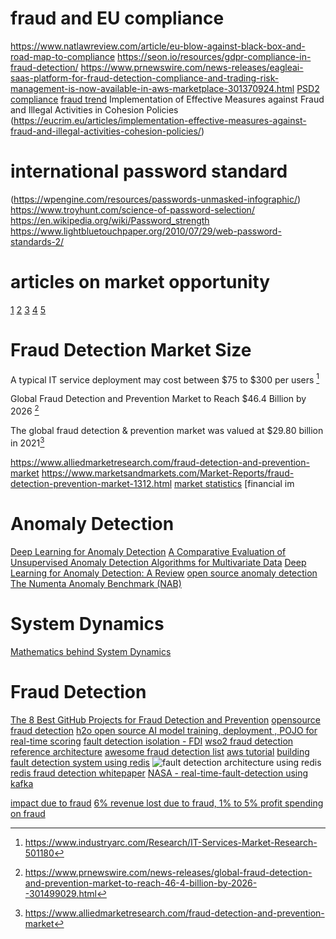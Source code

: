 # fraud and EU compliance 
https://www.natlawreview.com/article/eu-blow-against-black-box-and-road-map-to-compliance
https://seon.io/resources/gdpr-compliance-in-fraud-detection/
https://www.prnewswire.com/news-releases/eagleai-saas-platform-for-fraud-detection-compliance-and-trading-risk-management-is-now-available-in-aws-marketplace-301370924.html
[PSD2 compliance](https://oroinc.com/b2b-ecommerce/blog/psd2-compliance-what-you-need-to-know/)
[fraud trend](https://thepaypers.com/expert-opinion/2020-fraud-trends-are-you-prepared-for-what-the-future-holds--1240302)
Implementation of Effective Measures against Fraud and Illegal Activities in Cohesion Policies
(https://eucrim.eu/articles/implementation-effective-measures-against-fraud-and-illegal-activities-cohesion-policies/)

# international password standard
(https://wpengine.com/resources/passwords-unmasked-infographic/)
https://www.troyhunt.com/science-of-password-selection/
https://en.wikipedia.org/wiki/Password_strength
https://www.lightbluetouchpaper.org/2010/07/29/web-password-standards-2/

# articles on market opportunity
[1](https://www.gminsights.com/industry-analysis/fraud-detection-and-prevention-market)
[2](https://www.fortunebusinessinsights.com/industry-reports/fraud-detection-and-prevention-market-100231)
[3](https://www.grandviewresearch.com/industry-analysis/fraud-detection-prevention-market)
[4](https://www.globenewswire.com/news-release/2019/07/17/1883895/0/en/Global-Fraud-Detection-and-Prevention-Market-Report-2019-Historical-Data-2014-2017-Base-Year-of-2018-2019-Estimates-Forecasts-2020-2024.html)
[5](https://www.mordorintelligence.com/industry-reports/global-fraud-detection-and-prevention-fdp-market-industry)


# Fraud Detection Market Size
A typical IT service deployment may cost between $75 to $300 per users [^a]
[^a]: https://www.industryarc.com/Research/IT-Services-Market-Research-501180

Global Fraud Detection and Prevention Market to Reach $46.4 Billion by 2026 [^b]
[^b]: https://www.prnewswire.com/news-releases/global-fraud-detection-and-prevention-market-to-reach-46-4-billion-by-2026--301499029.html

The global fraud detection & prevention market was valued at $29.80 billion in 2021[^c]
[^c]: https://www.alliedmarketresearch.com/fraud-detection-and-prevention-market

https://www.alliedmarketresearch.com/fraud-detection-and-prevention-market
https://www.marketsandmarkets.com/Market-Reports/fraud-detection-prevention-market-1312.html
[market statistics](https://www.statista.com/outlook/tmo/public-cloud/united-states)
[financial im

# Anomaly Detection 
[Deep Learning for Anomaly Detection](https://ff12.fastforwardlabs.com/)
[A Comparative Evaluation of Unsupervised Anomaly Detection Algorithms for Multivariate Data](https://journals.plos.org/plosone/article?id=10.1371/journal.pone.0152173)
[Deep Learning for Anomaly Detection: A Review](https://arxiv.org/pdf/2007.02500.pdf)
[open source anomaly detection](https://medium.com/@himsmittal/open-source-anomaly-detection-projects-2437dacfc901)
[The Numenta Anomaly Benchmark (NAB)](https://numenta.com/machine-intelligence-technology/numenta-anomaly-benchmark/)

# System Dynamics 
[Mathematics behind System Dynamics](https://web.wpi.edu/Pubs/E-project/Available/E-project-052812-144829/unrestricted/MathematicsBehindSystemDynamics.pdf)

# Fraud Detection
[The 8 Best GitHub Projects for Fraud Detection and Prevention](https://fingerprint.com/blog/github-projects-fraud-prevention/)
[opensource fraud detection](https://www.goodfirms.co/blog/best-free-open-source-fraud-detection-software)
[h2o open source AI model training, deployment , POJO for real-time scoring](https://h2o.ai/content/h2o/language-masters/en/case-studies/)
[fault detection isolation - FDI](https://en.wikipedia.org/wiki/Fault_detection_and_isolation)
[wso2 fraud detection reference architecture](https://wso2.com/whitepapers/fraud-detection-and-prevention-a-data-analytics-approach/)
[awesome fraud detection list](https://github.com/benedekrozemberczki/awesome-fraud-detection-papers)
[aws tutorial](https://github.com/awslabs/fraud-detection-using-machine-learning)
[building fault detection system using redis](https://developer.redis.com/howtos/frauddetection/)
![fault detection architecture using redis](https://redis.com/wp-content/uploads/2020/07/diagram-fraud-detection.svg?&auto=webp&quality=85,75&width=1200)
[redis fraud detection whitepaper](https://lp.redis.com/rs/915-NFD-128/images/RedisLabs-Solution-Fraud-Detection.pdf)
[NASA - real-time-fault-detection using kafka](https://www.confluent.io/kafka-summit-san-francisco-2019/mission-critical-real-time-fault-detection-for-nasas-deep-space-network-using-apache-kafka/)


[impact due to fraud](https://www.forbes.com/sites/jordanmckee/2020/11/22/unpacking-the-overall-impact-of-fraud/?sh=a43067f78914)
[6% revenue lost due to fraud, 1% to 5% profit spending on fraud](https://www.fisglobal.com/en/insights/merchant-solutions-worldpay/article/the-best-fraud-prevention-strategies-for-ecommerce)
